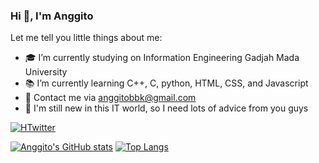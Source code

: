 ### Hi 👋, I'm Anggito
Let me tell you little things about me:
- 🎓 I’m currently studying on Information Engineering Gadjah Mada University
- 📚 I’m currently learning C++, C, python, HTML, CSS, and Javascript
- 📧 Contact me via anggitobbk@gmail.com
- 🐣 I'm still new in this IT world, so I need lots of advice from you guys
<a href ="https://twitter.com/bysinardunia?s=20&t=eB6z4Ff2I4-5Lv3KP8wm9A">
  <img src="https://img.shields.io/twitter/follow/bysinardunia?style=social" alt="HTwitter">
</a>

[![Anggito's GitHub stats](https://github-readme-stats.vercel.app/api?username=anggito-ma)](https://github.com/anggito-ma/github-readme-stats)
[![Top Langs](https://github-readme-stats.vercel.app/api/top-langs/?username=anggito-ma)](https://github.com/anuraghazra/github-readme-stats)
